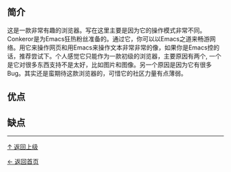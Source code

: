 
## 简介

这是一款非常有趣的浏览器。写在这里主要是因为它的操作模式非常不同。Conkeror是为Emacs狂热粉丝准备的。通过它，你可以以Emacs之道来畅游网络。用它来操作网页和用Emacs来操作文本非常非常的像，如果你是Emacs控的话，推荐尝试下。个人感觉它只能作为一款初级的浏览器，主要原因有两个, 一个是它对很多东西支持不是太好，比如图片和图像。另一个原因是因为它有很多Bug。其实还是蛮期待这款浏览器的，可惜它的社区力量有点薄弱。

## 优点

## 缺点


----
[↑ 返回上级](https://github.com/asin929/linux-software/blob/master/Network-Application/Network-Application.md)

[← 返回首页](https://github.com/asin929/linux-software)
